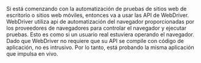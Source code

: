 Si está comenzando con la automatización de pruebas de sitios web de escritorio o sitios web móviles,
entonces va a usar las API de WebDriver. WebDriver utiliza api de automatización del navegador proporcionadas
por los proveedores de navegadores para controlar el navegador y ejecutar pruebas. Esto es como si un usuario
real estuviera operando el navegador. Dado que WebDriver no requiere que su API se compile con código de
aplicación, no es intrusivo. Por lo tanto, está probando la misma aplicación que impulsa en vivo.